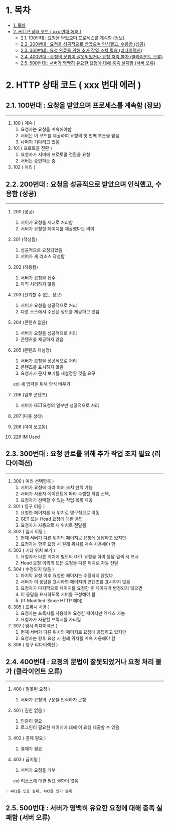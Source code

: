 # 1. 목차

- [1. 목차](#1-목차)
- [2. HTTP  상태 코드 ( xxx 번대 에러 )](#2-http--상태-코드--xxx-번대-에러-)
  - [2.1. 100번대 : 요청을 받았으며 프로세스를 계속함 (정보)](#21-100번대--요청을-받았으며-프로세스를-계속함-정보)
  - [2.2. 200번대 : 요청을 성공적으로 받았으며 인식했고, 수용함 (성공)](#22-200번대--요청을-성공적으로-받았으며-인식했고-수용함-성공)
  - [2.3. 300번대 : 요청 완료를 위해 추가 작업 조치 필요 (리다이렉션)](#23-300번대--요청-완료를-위해-추가-작업-조치-필요-리다이렉션)
  - [2.4. 400번대 : 요청의 문법이 잘못되었거나 요청 처리 불가 (클라이언트 오류)](#24-400번대--요청의-문법이-잘못되었거나-요청-처리-불가-클라이언트-오류)
  - [2.5. 500번대 : 서버가 명백히 유요한 요청에 대해 충족 실패함 (서버 오류)](#25-500번대--서버가-명백히-유요한-요청에-대해-충족-실패함-서버-오류)


# 2. HTTP  상태 코드 ( xxx 번대 에러 )


## 2.1. 100번대 : 요청을 받았으며 프로세스를 계속함 (정보)

---

1. 100 ( 계속 ) 
    1. 요청자는 요청을 계속해야함
    2. 서버는 이 코드를 제공하여 요청의 첫 번째 부분을 받음
    3. 나머지 기다리고 있음
2. 101 ( 프로토콜 전환 )
    1. 요청자가 서버에 프로토콜 전환을 요청
    2. 서버는 승인하는 중
3. 102 ( 처리 )

## 2.2. 200번대 : 요청을 성공적으로 받았으며 인식했고, 수용함 (성공)

---

1. 200 (성공)
    1. 서버가 요청을 제대로 처리함
    2. 서버가 요청한 페이지를 제공했다는 의미
2. 201 (작성됨)
    1. 성공적으로 요청되었음
    2. 서버가 새 리소스 작성함
3. 202 (허용됨)
    1. 서버가 요청을 접수
    2. 아직 처리하지 않음
4. 203 (신뢰할 수 없는 정보)
    1. 서버가 요청을 성공적으로 처리
    2. 다른 소스에서 수신된 정보를 제공하고 있음
5. 204 (콘텐츠 없음)
    1. 서버가 요청을 성공적으로 처리
    2. 콘텐츠를 제공하지 않음
6. 205 (콘텐츠 재설정)
    1. 서버가 요청을 성공적으로 처리
    2. 콘텐츠를 표시하지 않음
    3. 요청자가 문서 보기를 재설정할 것을 요구
    
    ex) 새 입력을 위해 양식 비우기
    
7. 206 (일부 콘텐츠)
    1. 서버가 GET요청의 일부만 성공적으로 처리
8. 207 (다중 상태)
9. 208 (이미 보고됨)
10. 226 IM Used

## 2.3. 300번대 : 요청 완료를 위해 추가 작업 조치 필요 (리다이렉션)

---

1. 300 ( 여러 선택항목 )
    1. 서버가 요청에 따라 여러 조치 선택 가능
    2. 서버가 사용자 에이전트에 따라 수행할 작업 선택,
    3. 요청자가 선택할 수 있는 작업 목록 제공
2. 301 ( 영구 이동 )
    1. 요청한 페이지를 새 위치로 영구적으로 이동
    2. GET 또는 Head 요청에 대한 응답
    3. 요청자가 자동으로 새 위치로 전달됨
3. 302 ( 임시 이동 )
    1. 현재 서버가 다른 위치의 페이지로 요청에 응답하고 있지만
    2. 요청자는 향후 요청 시 원래 위치를 계속 사용해야 함
4. 303 ( 기타 위치 보기 )
    1. 요청자가 다른 위치에 별도의 GET 요청을 하여 응답 검색 시 표시
    2. Head 요청 이외의 모든 요청을 다른 위치로 자동 전달
5. 304  ( 수정되지 않음 )
    1. 마지막 요청 이후 요청한 페이지는 수정되지 않았다
    2. 서버가 이 응답을 표시하면 페이지의 콘텐츠를 표시하지 않음
    3. 요청자가 마지막으로 페이지를 요청한 후 페이지가 변경되지 않으면
    4. 이 응답을 표시하도록 서버를 구성해야 함
    5. (If-Modified-Since HTTP 헤더)
6. 305 ( 프록시 사용 )
    1. 요청자는 프록시를 사용하여 요청한 페이지만 엑세스 가능
    2. 요청자가 사용할 프록시를 가리킴
7. 307 ( 임시 리다이렉션 )
    1. 현재 서버가 다른 위치의 페이지로 요청에 응답하고 있지만
    2. 요청자는 향후 요청 시 원래 위치를 계속 사용해야 함
8. 308 ( 영구 리다이렉션 )

## 2.4. 400번대 : 요청의 문법이 잘못되었거나 요청 처리 불가 (클라이언트 오류)

---

1. 400 ( 잘못된 요청 )
    1. 서버가 요청의 구문을 인식하지 못함
2. 401 ( 권한 없음 )
    1. 인증이 필요
    2. 로그인이 필요한 페이지에 대해 이 요청 제공할 수 있음
3. 402 ( 결제 필요 )
    1. 결제가 필요
4. 403 ( 금지됨 )
    1. 서버가 요청을 거부
    
    ex) 리소스에 대한 필요 권한이 없음
    

```
💡 401은 인증 실패, 403은 인가 실패
```

## 2.5. 500번대 : 서버가 명백히 유요한 요청에 대해 충족 실패함 (서버 오류)